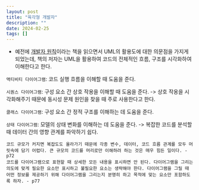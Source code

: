 ```yaml
---
layout: post
title: "육각형 개발자"
description: ""
date: 2024-02-25
tags: []
---
```


* 예전에 <a href="https://hyuunnn.github.io/2023/05/09/developer-principles/">개발자 원칙</a>이라는 책을 읽으면서 UML의 활용도에 대한 의문점을 가지게 되었는데, 책의 저자는 UML을 활용하여 코드의 전체적인 흐름, 구조를 시각화하여 이해한다고 한다.

`액티비티 다이어그램`: 코드 실행 흐름을 이해할 때 도움을 준다.

`시퀀스 다이어그램`: 구성 요소 간 상호 작용을 이해할 때 도움을 준다. -> 상호 작옹을 시각화해주기 때문에 동시성 문제 원인을 찾을 때 주로 사용한다고 한다.

`클래스 다이어그램`: 구성 요소 간 정적 구조를 이해하는 데 도움을 준다. 

`상태 다이어그램`: 모델의 상태 변화를 이해하는 데 도움을 준다. -> 복잡한 코드를 분석할 때 데이터 간의 영향 관계를 파악하기 쉽다.

```
코드 규모가 커지면 복잡도도 올라가기 때문에 각종 변수, 데이터, 코드 흐름 관계를 모두 머릿속에 담기 어렵다. 큰 규모의 코드를 머리로만 이해하려 하는 것은 매우 힘든 일이다. - p72
코드를 다이어그램으로 표현할 때 상세한 모든 내용을 표시하면 안 된다. 다이어그램을 그리는 의도에 맞게 필요한 요소만 표시하고 불필요한 요소는 생략해야 한다. 다이어그램을 그릴 때 어떤 정보를 제공하기 위해 다이어그램을 그리는지 분명히 하고 목적에 맞는 요소만 포함하도록 하자. - p77
```

